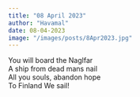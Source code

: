 ```yaml
---
title: "08 April 2023"
author: "Havamal"
date: 08-04-2023
image: "/images/posts/8Apr2023.jpg"
---
```


You will board the Naglfar  
A ship from dead mans nail  
All you souls, abandon hope  
To Finland We sail!